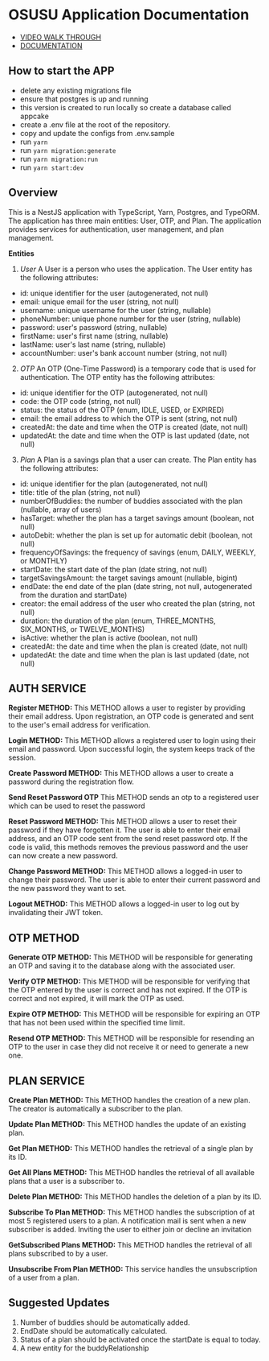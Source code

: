 # OSUSU Application Documentation

- [VIDEO WALK THROUGH](https://drive.google.com/file/d/1nDzfx7bvfm7yJxdFNKBJofk6w7I1iYwH/view?usp=sharing)
- [DOCUMENTATION](https://documenter.getpostman.com/view/18357475/2s93CRKWsU#a9dc2324-bedc-43a9-80d1-56a979326802)

## How to start the APP
- delete any existing migrations file
- ensure that postgres is up and running
- this version is created to run locally so create a database called appcake
- create a .env file at the root of the repository.
- copy and update the configs from .env.sample
- run `yarn`
- run `yarn migration:generate`
- run `yarn migration:run`
- run `yarn start:dev`
## Overview

This is a NestJS application with TypeScript, Yarn, Postgres, and TypeORM. The application has three main entities: User, OTP, and Plan. The application provides services for authentication, user management, and plan management.

**Entities**

1. _User_
   A User is a person who uses the application. The User entity has the following attributes:

- id: unique identifier for the user (autogenerated, not null)
- email: unique email for the user (string, not null)
- username: unique username for the user (string, nullable)
- phoneNumber: unique phone number for the user (string, nullable)
- password: user's password (string, nullable)
- firstName: user's first name (string, nullable)
- lastName: user's last name (string, nullable)
- accountNumber: user's bank account number (string, not null)

2. _OTP_
   An OTP (One-Time Password) is a temporary code that is used for authentication. The OTP entity has the following attributes:

- id: unique identifier for the OTP (autogenerated, not null)
- code: the OTP code (string, not null)
- status: the status of the OTP (enum, IDLE, USED, or EXPIRED)
- email: the email address to which the OTP is sent (string, not null)
- createdAt: the date and time when the OTP is created (date, not null)
- updatedAt: the date and time when the OTP is last updated (date, not null)

3. _Plan_
   A Plan is a savings plan that a user can create. The Plan entity has the following attributes:

- id: unique identifier for the plan (autogenerated, not null)
- title: title of the plan (string, not null)
- numberOfBuddies: the number of buddies associated with the plan (nullable, array of users)
- hasTarget: whether the plan has a target savings amount (boolean, not null)
- autoDebit: whether the plan is set up for automatic debit (boolean, not null)
- frequencyOfSavings: the frequency of savings (enum, DAILY, WEEKLY, or MONTHLY)
- startDate: the start date of the plan (date string, not null)
- targetSavingsAmount: the target savings amount (nullable, bigint)
- endDate: the end date of the plan (date string, not null, autogenerated from the duration and startDate)
- creator: the email address of the user who created the plan (string, not null)
- duration: the duration of the plan (enum, THREE_MONTHS, SIX_MONTHS, or TWELVE_MONTHS)
- isActive: whether the plan is active (boolean, not null)
- createdAt: the date and time when the plan is created (date, not null)
- updatedAt: the date and time when the plan is last updated (date, not null)

## AUTH SERVICE

**Register METHOD:**
This METHOD allows a user to register by providing their email address. Upon registration, an OTP code is generated and sent to the user's email address for verification.

**Login METHOD:**
This METHOD allows a registered user to login using their email and password. Upon successful login, the system keeps track of the session.

**Create Password METHOD:**
This METHOD allows a user to create a password during the registration flow.

**Send Reset Password OTP**
This METHOD sends an otp to a registered user which can be used to reset the password

**Reset Password METHOD:**
This METHOD allows a user to reset their password if they have forgotten it. The user is able to enter their email address, and an OTP code sent from the send reset password otp. If the code is valid, this methods removes the previous password and the user can now create a new password.

**Change Password METHOD:**
This METHOD allows a logged-in user to change their password. The user is able to enter their current password and the new password they want to set.

**Logout METHOD:**
This METHOD allows a logged-in user to log out by invalidating their JWT token.

## OTP METHOD

**Generate OTP METHOD:**
This METHOD will be responsible for generating an OTP and saving it to the database along with the associated user.

**Verify OTP METHOD:**
This METHOD will be responsible for verifying that the OTP entered by the user is correct and has not expired. If the OTP is correct and not expired, it will mark the OTP as used.

**Expire OTP METHOD:**
This METHOD will be responsible for expiring an OTP that has not been used within the specified time limit.

**Resend OTP METHOD:**
This METHOD will be responsible for resending an OTP to the user in case they did not receive it or need to generate a new one.

## PLAN SERVICE

**Create Plan METHOD:**
This METHOD handles the creation of a new plan. The creator is automatically a subscriber to the plan.

**Update Plan METHOD:**
This METHOD handles the update of an existing plan.

**Get Plan METHOD:**
This METHOD handles the retrieval of a single plan by its ID.

**Get All Plans METHOD:** This METHOD handles the retrieval of all available plans that a user is a subscriber to.

**Delete Plan METHOD:** This METHOD handles the deletion of a plan by its ID.

**Subscribe To Plan METHOD:** This METHOD handles the subscription of at most 5 registered users to a plan. A notification mail is sent when a new subscriber is added. Inviting the user to either join or decline an invitation

**GetSubscribed Plans METHOD:** This METHOD handles the retrieval of all plans subscribed to by a user.

**Unsubscribe From Plan METHOD:** This service handles the unsubscription of a user from a plan.


## Suggested Updates
1. Number of buddies should be automatically added.
2. EndDate should be automatically calculated.
3. Status of a plan should be activated once the startDate is equal to today.
4. A new entity for the buddyRelationship